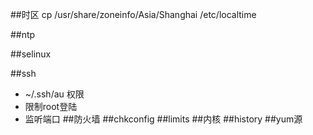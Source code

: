 ##时区
cp /usr/share/zoneinfo/Asia/Shanghai /etc/localtime

##ntp

##selinux

##ssh
* ~/.ssh/au 权限
* 限制root登陆
* 监听端口
##防火墙
##chkconfig
##limits
##内核
##history
##yum源